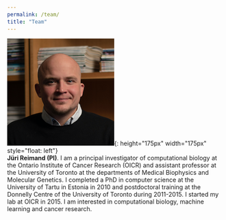 ```yaml
---
permalink: /team/
title: "Team"
---
```


![jr](/assets/images/juri.png){: height="175px" width="175px" style="float: left"}  
**Jüri Reimand (PI)**. I am a principal investigator of computational biology at the Ontario Institute of Cancer Research (OICR) and assistant professor at the University of Toronto at the departments of Medical Biophysics and Molecular Genetics. I completed a PhD in computer science at the University of Tartu in Estonia in 2010 and postdoctoral training at the Donnelly Centre of the University of Toronto during 2011-2015. I started my lab at OICR in 2015. I am interested in computational biology, machine learning and cancer research. 